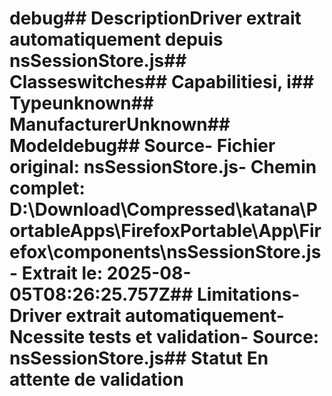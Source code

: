 # debug##  DescriptionDriver extrait automatiquement depuis nsSessionStore.js##  Classeswitches##  Capabilitiesi, i##  Typeunknown##  ManufacturerUnknown##  Modeldebug##  Source- **Fichier original**: nsSessionStore.js- **Chemin complet**: D:\Download\Compressed\katana\PortableApps\FirefoxPortable\App\Firefox\components\nsSessionStore.js- **Extrait le**: 2025-08-05T08:26:25.757Z##  Limitations- Driver extrait automatiquement- Ncessite tests et validation- Source: nsSessionStore.js##  Statut En attente de validation